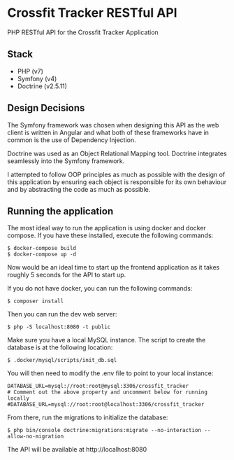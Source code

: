 # Crossfit Tracker RESTful API
PHP RESTful API for the Crossfit Tracker Application

## Stack
- PHP (v7)
- Symfony (v4)
- Doctrine (v2.5.11)

## Design Decisions
The Symfony framework was chosen when designing this API as the web client is written
in Angular and what both of these frameworks have in common is the use of Dependency Injection.

Doctrine was used as an Object Relational Mapping tool. Doctrine integrates seamlessly into
the Symfony framework.

I attempted to follow OOP principles as much as possible with the design of this application by ensuring
each object is responsible for its own behaviour and by abstracting the code as much as possible.


## Running the application

The most ideal way to run the application is using docker and docker compose.
If you have these installed, execute the following commands:

    $ docker-compose build
    $ docker-compose up -d
    
Now would be an ideal time to start up the frontend application as it takes roughly 5 seconds for the
API to start up.

If you do not have docker, you can run the following commands:

    $ composer install
    
Then you can run the dev web server:

    $ php -S localhost:8080 -t public

Make sure you have a local MySQL instance. The script to create the database is at the following location:

    $ .docker/mysql/scripts/init_db.sql

You will then need to modify the .env file to point to your local instance:

    DATABASE_URL=mysql://root:root@mysql:3306/crossfit_tracker
    # Comment out the above property and uncomment below for running locally
    #DATABASE_URL=mysql://root:root@localhost:3306/crossfit_tracker

From there, run the migrations to initialize the database:

    $ php bin/console doctrine:migrations:migrate --no-interaction --allow-no-migration

The API will be available at http://localhost:8080
